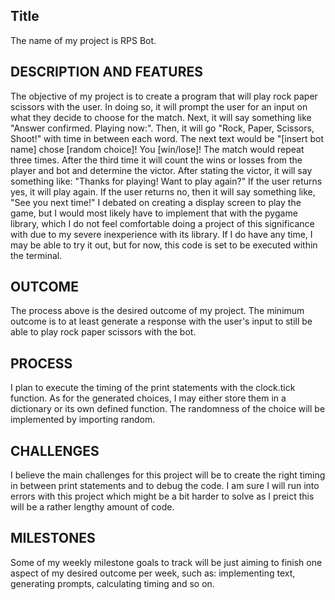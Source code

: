 ## Title
The name of my project is RPS Bot.


## DESCRIPTION AND FEATURES
The objective of my project is to create a program that will play rock paper scissors with the user. 
In doing so, it will prompt the user for an input on what they decide to choose for the match. 
Next, it will say something like "Answer confirmed. Playing now:". 
Then, it will go "Rock, Paper, Scissors, Shoot!" with time in between each word.
The next text would be "[insert bot name] chose [random choice]! You [win/lose]!
The match would repeat three times. After the third time it will count the wins or losses from the player and bot and determine the victor.
After stating the victor, it will say something like: "Thanks for playing! Want to play again?"
If the user returns yes, it will play again. If the user returns no, then it will say something like, "See you next time!"
I debated on creating a display screen to play the game, but I would most likely have to implement that with the pygame library, which I do not feel comfortable doing a project of this significance with due to my severe inexperience with its library. If I do have any time, I may be able to try it out, but for now, this code is set to be executed within the terminal.


## OUTCOME
The process above is the desired outcome of my project. The minimum outcome is to at least generate a response with the user's input to still be able to play rock paper scissors with the bot.


## PROCESS
I plan to execute the timing of the print statements with the clock.tick function. As for the generated choices, I may either store them in a dictionary or its own defined function. The randomness of the choice will be implemented by importing random.


## CHALLENGES
I believe the main challenges for this project will be to create the right timing in between print statements and to debug the code. I am sure I will run into errors with this project which might be a bit harder to solve as I preict this will be a rather lengthy amount of code.


## MILESTONES
Some of my weekly milestone goals to track will be just aiming to finish one aspect of my desired outcome per week, such as: implementing text, generating prompts, calculating timing and so on.